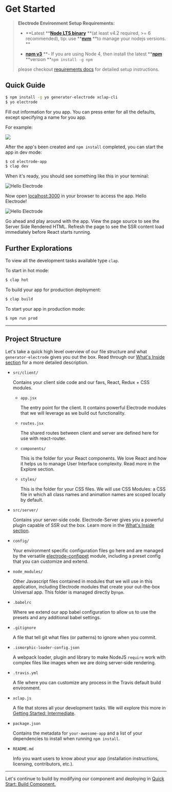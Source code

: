 # Get Started

> **Electrode Environment Setup Requirements:**
>
> -   **Latest **[**Node LTS binary**](https://nodejs.org/en/) **(at least v4.2 required, >= 6 recommended), tip: use **[**nvm**](https://github.com/creationix/nvm) **to manage your nodejs versions. **
>
> -   [**npm v3**](https://github.com/npm/npm/releases/tag/v3.0.0) **- If you are using Node 4, then install the latest **[**npm**](https://www.npmjs.com/) **version **`npm install -g npm`
>
> please checkout [requirements docs](/overview/requirements.md) for detailed setup instructions.

## Quick Guide

```bash
$ npm install -g yo generator-electrode xclap-cli
$ yo electrode
```

Fill out information for you app.  You can press enter for all the defaults, except specifying a name for you app.

For example:

![](/images/generator-app-quick-start.png)

After the app's been created and `npm install` completed, you can start the app in dev mode:

```bash
$ cd electrode-app
$ clap dev
```

When it's ready, you should see something like this in your terminal:

![Hello Electrode](/images/dev-started.png)

Now open [localhost:3000](http://localhost:3000/) in your browser to access the app. Hello Electrode!

![Hello Electrode](/images/hello-electrode.png)

Go ahead and play around with the app.  View the page source to see the Server Side Rendered HTML.  Refresh the page to see the SSR content load immediately before React starts running.

## Further Explorations

To view all the development tasks available type `clap`.

To start in hot mode:

```bash
$ clap hot
```

To build your app for production deployment:

```bash
$ clap build
```

To start your app in production mode:

```bash
$ npm run prod
```

* * *

## Project Structure

Let's take a quick high level overview of our file structure and what `generator-electrode` gives you out the box. Read through our [What's Inside section](/chapter1/quick-start/whats-inside.md) for a more detailed description.

-   `src/client/`

    Contains your client side code and our favs, React, Redux + CSS modules.

    -   `app.jsx`

        The entry point for the client. It contains powerful Electrode modules that we will leverage as we build out functionality.

    -   `routes.jsx`

        The shared routes between client and server are defined here for use with react-router.

    -   `components/`

        This is the folder for your React components. We love React and how it helps us to manage User Interface complexity. Read more in the Explore section.

    -   `styles/`

        This is the folder for your CSS files. We will use CSS Modules: a CSS file in which all class names and animation names are scoped locally by default.

-   `src/server/`

    Contains your server-side code. Electrode-Server gives you a powerful plugin capable of SSR out the box. Learn more in the [What's Inside section](/chapter1/quick-start/whats-inside.md).

-   `config/`

    Your environment specific configuration files go here and are managed by the versatile [electrode-confippet](http://www.electrode.io/docs/confippet.html) module, including a preset config that you can customize and extend.

-   `node_modules/`

    Other Javascript files contained in modules that we will use in this application, including Electrode modules that create your out-the-box Universal app. This folder is managed directly by`npm`.

-   `.babelrc`

    Where we extend our app babel configuration to allow us to use the presets and any additional babel settings.

-   `.gitignore`

    A file that tell git what files (or patterns) to ignore when you commit.

-   `.ismorphic-loader-config.json`

    A webpack loader, plugin and library to make NodeJS `require` work with complex files like images when we are doing server-side rendering.

-   `.travis.yml`

    A file where you can customize any process in the Travis default build environment.

-   `xclap.js`

    A file that stores all your development tasks. We will explore this more in [Getting Started: Intermediate](/chapter1/Intermediate.md).

-   `package.json`

    Contains the metadata for `your-awesome-app`  and a list of your dependencies to install when running `npm install`.

-   `README.md`

    Info you want users to know about your app (installation instructions, licensing, contributors, etc.).

* * *

Let's continue to build by modifying our component and deploying in [Quick Start: Build Component.](/chapter1/quick-start/build-component.md)
